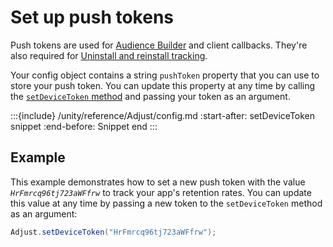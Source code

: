 # Set up push tokens

Push tokens are used for [Audience Builder](https://help.adjust.com/en/article/audience-builder) and client callbacks. They're also required for [Uninstall and reinstall tracking](https://help.adjust.com/en/article/uninstalls-reinstalls).

Your config object contains a string `pushToken` property that you can use to store your push token. You can update this property at any time by calling the [`setDeviceToken` method](#unity-setdevicetoken-invocation) and passing your token as an argument.

:::{include} /unity/reference/Adjust/config.md
:start-after: setDeviceToken snippet
:end-before: Snippet end
:::

## Example

This example demonstrates how to set a new push token with the value _`HrFmrcq96tj723aWFfrw`_ to track your app's retention rates. You can update this value at any time by passing a new token to the `setDeviceToken` method as an argument:

```c#
Adjust.setDeviceToken("HrFmrcq96tj723aWFfrw");
```
